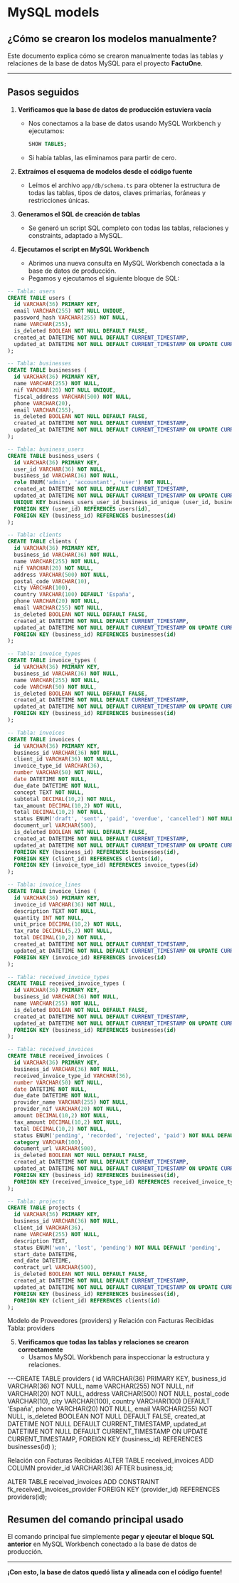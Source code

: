 # MySQL models

## ¿Cómo se crearon los modelos manualmente?

Este documento explica cómo se crearon manualmente todas las tablas y relaciones de la base de datos MySQL para el proyecto **FactuOne**.

---

## Pasos seguidos

1. **Verificamos que la base de datos de producción estuviera vacía**
   - Nos conectamos a la base de datos usando MySQL Workbench y ejecutamos:
     ```sql
     SHOW TABLES;
     ```
   - Si había tablas, las eliminamos para partir de cero.

2. **Extraímos el esquema de modelos desde el código fuente**
   - Leímos el archivo `app/db/schema.ts` para obtener la estructura de todas las tablas, tipos de datos, claves primarias, foráneas y restricciones únicas.

3. **Generamos el SQL de creación de tablas**
   - Se generó un script SQL completo con todas las tablas, relaciones y constraints, adaptado a MySQL.

4. **Ejecutamos el script en MySQL Workbench**
   - Abrimos una nueva consulta en MySQL Workbench conectada a la base de datos de producción.
   - Pegamos y ejecutamos el siguiente bloque de SQL:

```sql
-- Tabla: users
CREATE TABLE users (
  id VARCHAR(36) PRIMARY KEY,
  email VARCHAR(255) NOT NULL UNIQUE,
  password_hash VARCHAR(255) NOT NULL,
  name VARCHAR(255),
  is_deleted BOOLEAN NOT NULL DEFAULT FALSE,
  created_at DATETIME NOT NULL DEFAULT CURRENT_TIMESTAMP,
  updated_at DATETIME NOT NULL DEFAULT CURRENT_TIMESTAMP ON UPDATE CURRENT_TIMESTAMP
);

-- Tabla: businesses
CREATE TABLE businesses (
  id VARCHAR(36) PRIMARY KEY,
  name VARCHAR(255) NOT NULL,
  nif VARCHAR(20) NOT NULL UNIQUE,
  fiscal_address VARCHAR(500) NOT NULL,
  phone VARCHAR(20),
  email VARCHAR(255),
  is_deleted BOOLEAN NOT NULL DEFAULT FALSE,
  created_at DATETIME NOT NULL DEFAULT CURRENT_TIMESTAMP,
  updated_at DATETIME NOT NULL DEFAULT CURRENT_TIMESTAMP ON UPDATE CURRENT_TIMESTAMP
);

-- Tabla: business_users
CREATE TABLE business_users (
  id VARCHAR(36) PRIMARY KEY,
  user_id VARCHAR(36) NOT NULL,
  business_id VARCHAR(36) NOT NULL,
  role ENUM('admin', 'accountant', 'user') NOT NULL,
  created_at DATETIME NOT NULL DEFAULT CURRENT_TIMESTAMP,
  updated_at DATETIME NOT NULL DEFAULT CURRENT_TIMESTAMP ON UPDATE CURRENT_TIMESTAMP,
  UNIQUE KEY business_users_user_id_business_id_unique (user_id, business_id),
  FOREIGN KEY (user_id) REFERENCES users(id),
  FOREIGN KEY (business_id) REFERENCES businesses(id)
);

-- Tabla: clients
CREATE TABLE clients (
  id VARCHAR(36) PRIMARY KEY,
  business_id VARCHAR(36) NOT NULL,
  name VARCHAR(255) NOT NULL,
  nif VARCHAR(20) NOT NULL,
  address VARCHAR(500) NOT NULL,
  postal_code VARCHAR(10),
  city VARCHAR(100),
  country VARCHAR(100) DEFAULT 'España',
  phone VARCHAR(20) NOT NULL,
  email VARCHAR(255) NOT NULL,
  is_deleted BOOLEAN NOT NULL DEFAULT FALSE,
  created_at DATETIME NOT NULL DEFAULT CURRENT_TIMESTAMP,
  updated_at DATETIME NOT NULL DEFAULT CURRENT_TIMESTAMP ON UPDATE CURRENT_TIMESTAMP,
  FOREIGN KEY (business_id) REFERENCES businesses(id)
);

-- Tabla: invoice_types
CREATE TABLE invoice_types (
  id VARCHAR(36) PRIMARY KEY,
  business_id VARCHAR(36) NOT NULL,
  name VARCHAR(255) NOT NULL,
  code VARCHAR(50) NOT NULL,
  is_deleted BOOLEAN NOT NULL DEFAULT FALSE,
  created_at DATETIME NOT NULL DEFAULT CURRENT_TIMESTAMP,
  updated_at DATETIME NOT NULL DEFAULT CURRENT_TIMESTAMP ON UPDATE CURRENT_TIMESTAMP,
  FOREIGN KEY (business_id) REFERENCES businesses(id)
);

-- Tabla: invoices
CREATE TABLE invoices (
  id VARCHAR(36) PRIMARY KEY,
  business_id VARCHAR(36) NOT NULL,
  client_id VARCHAR(36) NOT NULL,
  invoice_type_id VARCHAR(36),
  number VARCHAR(50) NOT NULL,
  date DATETIME NOT NULL,
  due_date DATETIME NOT NULL,
  concept TEXT NOT NULL,
  subtotal DECIMAL(10,2) NOT NULL,
  tax_amount DECIMAL(10,2) NOT NULL,
  total DECIMAL(10,2) NOT NULL,
  status ENUM('draft', 'sent', 'paid', 'overdue', 'cancelled') NOT NULL DEFAULT 'draft',
  document_url VARCHAR(500),
  is_deleted BOOLEAN NOT NULL DEFAULT FALSE,
  created_at DATETIME NOT NULL DEFAULT CURRENT_TIMESTAMP,
  updated_at DATETIME NOT NULL DEFAULT CURRENT_TIMESTAMP ON UPDATE CURRENT_TIMESTAMP,
  FOREIGN KEY (business_id) REFERENCES businesses(id),
  FOREIGN KEY (client_id) REFERENCES clients(id),
  FOREIGN KEY (invoice_type_id) REFERENCES invoice_types(id)
);

-- Tabla: invoice_lines
CREATE TABLE invoice_lines (
  id VARCHAR(36) PRIMARY KEY,
  invoice_id VARCHAR(36) NOT NULL,
  description TEXT NOT NULL,
  quantity INT NOT NULL,
  unit_price DECIMAL(10,2) NOT NULL,
  tax_rate DECIMAL(5,2) NOT NULL,
  total DECIMAL(10,2) NOT NULL,
  created_at DATETIME NOT NULL DEFAULT CURRENT_TIMESTAMP,
  updated_at DATETIME NOT NULL DEFAULT CURRENT_TIMESTAMP ON UPDATE CURRENT_TIMESTAMP,
  FOREIGN KEY (invoice_id) REFERENCES invoices(id)
);

-- Tabla: received_invoice_types
CREATE TABLE received_invoice_types (
  id VARCHAR(36) PRIMARY KEY,
  business_id VARCHAR(36) NOT NULL,
  name VARCHAR(255) NOT NULL,
  is_deleted BOOLEAN NOT NULL DEFAULT FALSE,
  created_at DATETIME NOT NULL DEFAULT CURRENT_TIMESTAMP,
  updated_at DATETIME NOT NULL DEFAULT CURRENT_TIMESTAMP ON UPDATE CURRENT_TIMESTAMP,
  FOREIGN KEY (business_id) REFERENCES businesses(id)
);

-- Tabla: received_invoices
CREATE TABLE received_invoices (
  id VARCHAR(36) PRIMARY KEY,
  business_id VARCHAR(36) NOT NULL,
  received_invoice_type_id VARCHAR(36),
  number VARCHAR(50) NOT NULL,
  date DATETIME NOT NULL,
  due_date DATETIME NOT NULL,
  provider_name VARCHAR(255) NOT NULL,
  provider_nif VARCHAR(20) NOT NULL,
  amount DECIMAL(10,2) NOT NULL,
  tax_amount DECIMAL(10,2) NOT NULL,
  total DECIMAL(10,2) NOT NULL,
  status ENUM('pending', 'recorded', 'rejected', 'paid') NOT NULL DEFAULT 'pending',
  category VARCHAR(100),
  document_url VARCHAR(500),
  is_deleted BOOLEAN NOT NULL DEFAULT FALSE,
  created_at DATETIME NOT NULL DEFAULT CURRENT_TIMESTAMP,
  updated_at DATETIME NOT NULL DEFAULT CURRENT_TIMESTAMP ON UPDATE CURRENT_TIMESTAMP,
  FOREIGN KEY (business_id) REFERENCES businesses(id),
  FOREIGN KEY (received_invoice_type_id) REFERENCES received_invoice_types(id)
);

-- Tabla: projects
CREATE TABLE projects (
  id VARCHAR(36) PRIMARY KEY,
  business_id VARCHAR(36) NOT NULL,
  client_id VARCHAR(36),
  name VARCHAR(255) NOT NULL,
  description TEXT,
  status ENUM('won', 'lost', 'pending') NOT NULL DEFAULT 'pending',
  start_date DATETIME,
  end_date DATETIME,
  contract_url VARCHAR(500),
  is_deleted BOOLEAN NOT NULL DEFAULT FALSE,
  created_at DATETIME NOT NULL DEFAULT CURRENT_TIMESTAMP,
  updated_at DATETIME NOT NULL DEFAULT CURRENT_TIMESTAMP ON UPDATE CURRENT_TIMESTAMP,
  FOREIGN KEY (business_id) REFERENCES businesses(id),
  FOREIGN KEY (client_id) REFERENCES clients(id)
);
```
Modelo de Proveedores (providers) y Relación con Facturas Recibidas
Tabla: providers

5. **Verificamos que todas las tablas y relaciones se crearon correctamente**
   - Usamos MySQL Workbench para inspeccionar la estructura y relaciones.

---CREATE TABLE providers (
  id VARCHAR(36) PRIMARY KEY,
  business_id VARCHAR(36) NOT NULL,
  name VARCHAR(255) NOT NULL,
  nif VARCHAR(20) NOT NULL,
  address VARCHAR(500) NOT NULL,
  postal_code VARCHAR(10),
  city VARCHAR(100),
  country VARCHAR(100) DEFAULT 'España',
  phone VARCHAR(20) NOT NULL,
  email VARCHAR(255) NOT NULL,
  is_deleted BOOLEAN NOT NULL DEFAULT FALSE,
  created_at DATETIME NOT NULL DEFAULT CURRENT_TIMESTAMP,
  updated_at DATETIME NOT NULL DEFAULT CURRENT_TIMESTAMP ON UPDATE CURRENT_TIMESTAMP,
  FOREIGN KEY (business_id) REFERENCES businesses(id)
);

Relación con Facturas Recibidas
ALTER TABLE received_invoices
ADD COLUMN provider_id VARCHAR(36) AFTER business_id;

ALTER TABLE received_invoices
ADD CONSTRAINT fk_received_invoices_provider
FOREIGN KEY (provider_id) REFERENCES providers(id);


## Resumen del comando principal usado

El comando principal fue simplemente **pegar y ejecutar el bloque SQL anterior** en MySQL Workbench conectado a la base de datos de producción.

---

**¡Con esto, la base de datos quedó lista y alineada con el código fuente!** 